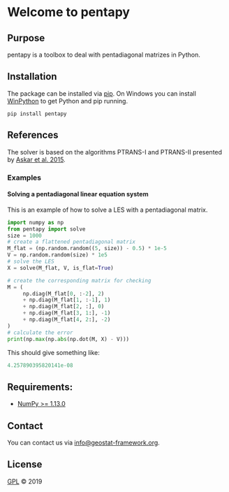 # Welcome to pentapy


## Purpose

pentapy is a toolbox to deal with pentadiagonal matrizes in Python.


## Installation

The package can be installed via [pip][pip_link].
On Windows you can install [WinPython][winpy_link] to get
Python and pip running.

    pip install pentapy


## References

The solver is based on the algorithms PTRANS-I and PTRANS-II
presented by [Askar et al. 2015][ref_link].

[ref_link]: http://dx.doi.org/10.1155/2015/232456


### Examples

#### Solving a pentadiagonal linear equation system

This is an example of how to solve a LES with a pentadiagonal matrix.

```python
import numpy as np
from pentapy import solve
size = 1000
# create a flattened pentadiagonal matrix
M_flat = (np.random.random((5, size)) - 0.5) * 1e-5
V = np.random.random(size) * 1e5
# solve the LES
X = solve(M_flat, V, is_flat=True)

# create the corresponding matrix for checking
M = (
     np.diag(M_flat[0, :-2], 2)
     + np.diag(M_flat[1, :-1], 1)
     + np.diag(M_flat[2, :], 0)
     + np.diag(M_flat[3, 1:], -1)
     + np.diag(M_flat[4, 2:], -2)
)
# calculate the error
print(np.max(np.abs(np.dot(M, X) - V)))
```

This should give something like:
```python
4.257890395820141e-08
```


## Requirements:

- [NumPy >= 1.13.0](https://www.numpy.org)


## Contact

You can contact us via <info@geostat-framework.org>.


## License

[GPL][gpl_link] © 2019

[pip_link]: https://pypi.org/project/pentapy
[winpy_link]: https://winpython.github.io/
[gpl_link]: https://github.com/GeoStat-Framework/pentapy/blob/master/LICENSE
